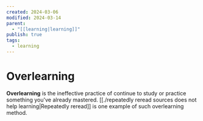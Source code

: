 ```yaml
---
created: 2024-03-06
modified: 2024-03-14
parent:
  - "[[learning|learning]]"
publish: true
tags:
  - learning
---
```


# Overlearning

**Overlearning** is the ineffective practice of continue to study or practice something you've already mastered. [[./repeatedly reread sources does not help learning|Repeatedly reread]] is one example of such overlearning method.